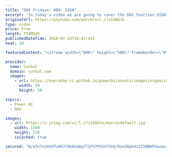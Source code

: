 ```yaml
---
title: "DAX Fridays! #89: SIGN"
excerpt: "In today's video we are going to cover the DAX function SIGN.  What is SIGN useful for? here is an example: https://community.powerbi.com/t5/Desktop/Check-if-all-values-in-category-are-positive-negative/td-p/172051  Do you have any other use cases ? Share them in the comment box! Get Northwind Dataset:"
originalUrl: https://youtube.com/watch?v=l_c7zId8UJo
type: video
price: Free
length: PT4M54S
publishedDateTime: 2018-07-24T16:42:43Z
heat: 50

featuredContent: "<iframe width=\"800\" height=\"500\" frameborder=\"0\" src=\"https://www.youtube.com/embed/l_c7zId8UJo\" allow=\"accelerometer; autoplay; encrypted-media; gyroscope; picture-in-picture\" allowfullscreen></iframe>"

provider:
  name: Curbal
  domain: curbal.com
  images:
    - url: https://everyday-cc.github.io/powerbi/assets/images/organizations/curbal.com-50x50.jpg
      width: 50
      height: 50

topics:
  - Power BI
  - DAX

images:
  - url: https://i.ytimg.com/vi/l_c7zId8UJo/maxresdefault.jpg
    width: 1280
    height: 720
    isCached: true

secured: "B/e3n7n2VeVTu0RJl9e6Ua8yCT1FV7PXStFSVd/Rse26pk4s2Z3QBHFXacmzszvVGN3QE3SiTeYS4ABqT45jqHUZuQKFCCibjKBu8lfAtzlIaxErvyzw4JVEEHJkTkRGTZsTAm1G6qhsRzyyDOB0NmunC38pzlpxzT9Mi0p0x1tYUBX58tz54HhbKdSJCyTXQHXRauv4cO5yVxoutsOqKYMvHz9UUescaUu9+QmcRS25SfEZPVXkYqPE5ellDTi1q7oDtuh7s+Yy2vWpWoITscE9pJubgnFTE4UkBAUUYLw/qjQr3UZyduzD9UzSOr3l2yHnbgka/MklBGy/cNGZbhYF914ROFw/M/rQrhFE0FUQsa2AJwWlix3jyyBnStoPyYFbUU/yJqB4UeO20BS07MTTZ+8lZmFqAS+oShujLjA=;fYyezVC689zL1MzbZ24VEA=="
---
```


